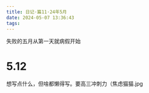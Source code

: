 ```yaml
---
title: 日记·篇11·24年5月
date: 2024-05-07 13:36:43
tags:
---
```

失败的五月从第一天就病假开始

<!--more-->

# 5.12

想写点什么，但啥都懒得写。要高三冲刺力（焦虑猫猫.jpg

